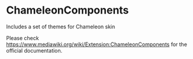 # ChameleonComponents

Includes a set of themes for Chameleon skin

Please check https://www.mediawiki.org/wiki/Extension:ChameleonComponents for the official documentation.

